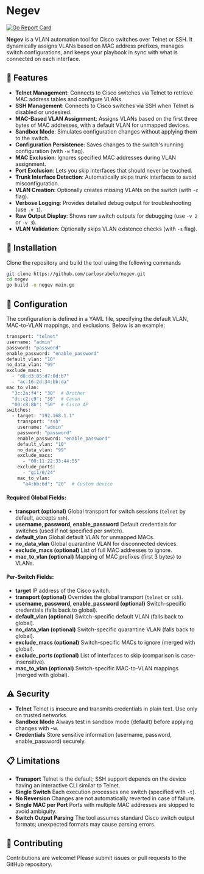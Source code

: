 # Negev

[![Go Report Card](https://goreportcard.com/badge/github.com/carlosrabelo/negev)](https://goreportcard.com/report/github.com/carlosrabelo/negev)

**Negev** is a VLAN automation tool for Cisco switches over Telnet or SSH. It dynamically assigns VLANs based on MAC address prefixes, manages switch configurations, and keeps your playbook in sync with what is connected on each interface.

## 🚀 Features

- **Telnet Management**: Connects to Cisco switches via Telnet to retrieve MAC address tables and configure VLANs.
- **SSH Management**: Connects to Cisco switches via SSH when Telnet is disabled or undesired.
- **MAC-Based VLAN Assignment**: Assigns VLANs based on the first three bytes of MAC addresses, with a default VLAN for unmapped devices.
- **Sandbox Mode**: Simulates configuration changes without applying them to the switch.
- **Configuration Persistence**: Saves changes to the switch's running configuration (with `-w` flag).
- **MAC Exclusion**: Ignores specified MAC addresses during VLAN assignment.
- **Port Exclusion**: Lets you skip interfaces that should never be touched.
- **Trunk Interface Detection**: Automatically skips trunk interfaces to avoid misconfiguration.
- **VLAN Creation**: Optionally creates missing VLANs on the switch (with `-c` flag).
- **Verbose Logging**: Provides detailed debug output for troubleshooting (use `-v 1`).
- **Raw Output Display**: Shows raw switch outputs for debugging (use `-v 2` or `-v 3`).
- **VLAN Validation**: Optionally skips VLAN existence checks (with `-s` flag).

## 🔧 Installation

Clone the repository and build the tool using the following commands

```bash
git clone https://github.com/carlosrabelo/negev.git
cd negev
go build -o negev main.go
```

## 📂 Configuration

The configuration is defined in a YAML file, specifying the default VLAN, MAC-to-VLAN mappings, and exclusions. Below is an example:

```bash
transport: "telnet"
username: "admin"
password: "password"
enable_password: "enable_password"
default_vlan: "10"
no_data_vlan: "99"
exclude_macs:
  - "d8:d3:85:d7:0d:b7"
  - "ac:16:2d:34:bb:da"
mac_to_vlan:
  "3c:2a:f4": "30"  # Brother
  "dc:c2:c9": "30"  # Canon
  "00:c8:8b": "50"  # Cisco AP
switches:
  - target: "192.168.1.1"
    transport: "ssh"
    username: "admin"
    password: "password"
    enable_password: "enable_password"
    default_vlan: "10"
    no_data_vlan: "99"
    exclude_macs:
      - "00:11:22:33:44:55"
    exclude_ports:
      - "gi1/0/24"
    mac_to_vlan:
      "a4:bb:6d": "20"  # Custom device
```

#### Required Global Fields:

- **transport (optional)** Global transport for switch sessions (`telnet` by default, accepts `ssh`).
- **username, password, enable_password** Default credentials for switches (used if not specified per switch).
- **default_vlan** Global default VLAN for unmapped MACs.
- **no_data_vlan** Global quarantine VLAN for disconnected devices.
- **exclude_macs (optional)** List of full MAC addresses to ignore.
- **mac_to_vlan (optional)** Mapping of MAC prefixes (first 3 bytes) to VLANs.

#### Per-Switch Fields:

- **target** IP address of the Cisco switch.
- **transport (optional)** Overrides the global transport (`telnet` or `ssh`).
- **username, password, enable_password (optional)** Switch-specific credentials (falls back to global).
- **default_vlan (optional)** Switch-specific default VLAN (falls back to global).
- **no_data_vlan (optional)** Switch-specific quarantine VLAN (falls back to global).
- **exclude_macs (optional)** Switch-specific MACs to ignore (merged with global).
- **exclude_ports (optional)** List of interfaces to skip (comparison is case-insensitive).
- **mac_to_vlan (optional)** Switch-specific MAC-to-VLAN mappings (merged with global).

## ⚠️ Security

- **Telnet** Telnet is insecure and transmits credentials in plain text. Use only on trusted networks.
- **Sandbox Mode** Always test in sandbox mode (default) before applying changes with -w.
- **Credentials** Store sensitive information (username, password, enable_password) securely.

## 📋 Limitations

- **Transport** Telnet is the default; SSH support depends on the device having an interactive CLI similar to Telnet.
- **Single Switch** Each execution processes one switch (specified with `-t`).
- **No Reversion** Changes are not automatically reverted in case of failure.
- **Single MAC per Port** Ports with multiple MAC addresses are skipped to avoid ambiguity.
- **Switch Output Parsing** The tool assumes standard Cisco switch output formats; unexpected formats may cause parsing errors.

## 📎 Contributing

Contributions are welcome! Please submit issues or pull requests to the GitHub repository.
